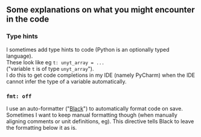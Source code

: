 ## Some explanations on what you might encounter in the code

### Type hints
I sometimes add type hints to code (Python is an optionally typed language).  
These look like eg `t: unyt_array = ...`  
("variable `t` is of type `unyt_array`").  
I do this to get code completions in my IDE (namely PyCharm) when
the IDE cannot infer the type of a variable automatically.

### `fmt: off`
I use an auto-formatter ("[Black](https://black.readthedocs.io/)") to automatically
format code on save. Sometimes I want to keep manual formatting though (when manually
aligning comments or unit definitions, eg). This directive tells Black to leave the
formatting below it as is.
